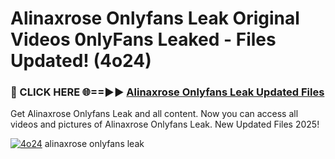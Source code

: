 # Alinaxrose Onlyfans Leak Original Videos 0nlyFans Leaked - Files Updated! (4o24)

<h3>🔴 CLICK HERE 🌐==►► <a href="https://tinyurl.com/2wckxsce" rel="nofollow">Alinaxrose Onlyfans Leak Updated Files</a></h3>

Get Alinaxrose Onlyfans Leak and all content. Now you can access all videos and pictures of Alinaxrose Onlyfans Leak. New Updated Files 2025!

[![4o24](https://i.imgur.com/AFduVYN.gif)](https://tinyurl.com/2wckxsce)
alinaxrose onlyfans leak